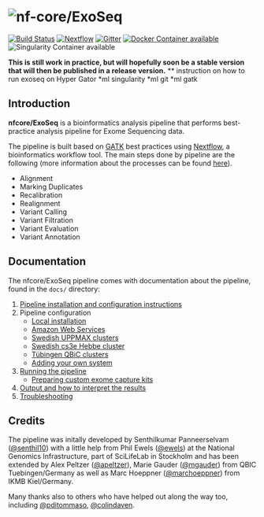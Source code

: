 # ![nf-core/ExoSeq](https://raw.githubusercontent.com/nf-core/Exoseq/master/docs/images/ExoSeq_logo.png)
[![Build Status](https://travis-ci.org/nf-core/ExoSeq.svg?branch=master)](https://travis-ci.org/nf-core/ExoSeq)
[![Nextflow](https://img.shields.io/badge/nextflow-%E2%89%A50.27.6-brightgreen.svg)](https://www.nextflow.io/)
[![Gitter](https://img.shields.io/badge/gitter-%20join%20chat%20%E2%86%92-4fb99a.svg)](https://gitter.im/nf-core/exoseq)
[![Docker Container available](https://img.shields.io/docker/automated/nfcore/exoseq.svg)](https://hub.docker.com/r/nfcore/exoseq/)
![Singularity Container available](https://img.shields.io/badge/singularity-available-7E4C74.svg)

**This is still work in practice, but will hopefully soon be a stable version that will then be published in a release version.**
** instruction on how to run exoseq on Hyper Gator 
*ml singularity 
*ml git 
*ml gatk 


## Introduction

**nfcore/ExoSeq** is a bioinformatics analysis pipeline that performs best-practice analysis pipeline for Exome Sequencing data.

The pipeline is built based on [GATK](https://software.broadinstitute.org/gatk/best-practices/) best practices using [Nextflow](https://www.nextflow.io), a bioinformatics workflow tool. The main steps done by pipeline are the following (more information about the processes can be found [here](docs/processes.md)).

* Alignment
* Marking Duplicates
* Recalibration
* Realignment
* Variant Calling
* Variant Filtration
* Variant Evaluation
* Variant Annotation

## Documentation
The nfcore/ExoSeq pipeline comes with documentation about the pipeline, found in the `docs/` directory:

1. [Pipeline installation and configuration instructions](docs/installation.md)
2. Pipeline configuration
   * [Local installation](docs/configuration/local.md)
   * [Amazon Web Services](docs/configuration/aws.md)
   * [Swedish UPPMAX clusters](docs/configuration/uppmax.md)
   * [Swedish cs3e Hebbe cluster](docs/configuration/c3se.md)
   * [Tübingen QBiC clusters](docs/configuration/qbic.md)
   * [Adding your own system](docs/configuration/adding_your_own.md)
3. [Running the pipeline](docs/usage.md)
   * [Preparing custom exome capture kits](docs/kits.md)
4. [Output and how to interpret the results](docs/output.md)
5. [Troubleshooting](docs/troubleshooting.md)

## Credits
The pipeline was initally developed by Senthilkumar Panneerselvam ([@senthil10](https://github.com/senthil10)) with a little help from Phil Ewels ([@ewels](https://github.com/ewels)) at the National Genomics Infrastructure, part of SciLifeLab in Stockholm and has been extended by Alex Peltzer ([@apeltzer](https://github.com/apeltzer)), Marie Gauder ([@mgauder](https://github.com/mgauder)) from QBIC Tuebingen/Germany as well as Marc Hoeppner ([@marchoeppner](https://github.com/marchoeppner)) from IKMB Kiel/Germany.

Many thanks also to others who have helped out along the way too, including [@pditommaso](https://github.com/pditommaso), [@colindaven](https://github.com/colindaven).
